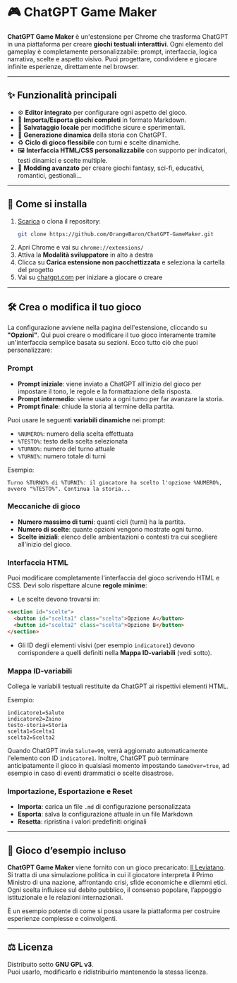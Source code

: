 # 🎮 ChatGPT Game Maker

**ChatGPT Game Maker** è un'estensione per Chrome che trasforma ChatGPT in una piattaforma per creare **giochi testuali interattivi**. Ogni elemento del gameplay è completamente personalizzabile: prompt, interfaccia, logica narrativa, scelte e aspetto visivo. Puoi progettare, condividere e giocare infinite esperienze, direttamente nel browser.

---

## ✨ Funzionalità principali

- ⚙️ **Editor integrato** per configurare ogni aspetto del gioco.
- 📄 **Importa/Esporta giochi completi** in formato Markdown.
- 📂 **Salvataggio locale** per modifiche sicure e sperimentali.
- 🧠 **Generazione dinamica** della storia con ChatGPT.
- ♻️ **Ciclo di gioco flessibile** con turni e scelte dinamiche.
- 🖼️ **Interfaccia HTML/CSS personalizzabile** con supporto per indicatori, testi dinamici e scelte multiple.
- 🧪 **Modding avanzato** per creare giochi fantasy, sci-fi, educativi, romantici, gestionali...

---

## 🚀 Come si installa

1. [Scarica](https://github.com/OrangeBaron/ChatGPT-GameMaker/archive/refs/heads/main.zip) o clona il repository:
   ```bash
   git clone https://github.com/OrangeBaron/ChatGPT-GameMaker.git
   ```
2. Apri Chrome e vai su `chrome://extensions/`
3. Attiva la **Modalità sviluppatore** in alto a destra
4. Clicca su **Carica estensione non pacchettizzata** e seleziona la cartella del progetto
5. Vai su [chatgpt.com](https://chatgpt.com) per iniziare a giocare o creare

---

## 🛠️ Crea o modifica il tuo gioco

La configurazione avviene nella pagina dell'estensione, cliccando su **"Opzioni"**. Qui puoi creare o modificare il tuo gioco interamente tramite un'interfaccia semplice basata su sezioni. Ecco tutto ciò che puoi personalizzare:

### Prompt
- **Prompt iniziale**: viene inviato a ChatGPT all'inizio del gioco per impostare il tono, le regole e la formattazione della risposta.
- **Prompt intermedio**: viene usato a ogni turno per far avanzare la storia.
- **Prompt finale**: chiude la storia al termine della partita.

Puoi usare le seguenti **variabili dinamiche** nei prompt:
- `%NUMERO%`: numero della scelta effettuata
- `%TESTO%`: testo della scelta selezionata
- `%TURNO%`: numero del turno attuale
- `%TURNI%`: numero totale di turni

Esempio:
```
Turno %TURNO% di %TURNI%: il giocatore ha scelto l'opzione %NUMERO%, ovvero "%TESTO%". Continua la storia...
```

### Meccaniche di gioco
- **Numero massimo di turni**: quanti cicli (turni) ha la partita.
- **Numero di scelte**: quante opzioni vengono mostrate ogni turno.
- **Scelte iniziali**: elenco delle ambientazioni o contesti tra cui scegliere all'inizio del gioco.

### Interfaccia HTML
Puoi modificare completamente l'interfaccia del gioco scrivendo HTML e CSS. Devi solo rispettare alcune **regole minime**:
- Le scelte devono trovarsi in:
```html
<section id="scelte">
  <button id="scelta1" class="scelta">Opzione A</button>
  <button id="scelta2" class="scelta">Opzione B</button>
</section>
```
- Gli ID degli elementi visivi (per esempio `indicatore1`) devono corrispondere a quelli definiti nella **Mappa ID-variabili** (vedi sotto).

### Mappa ID-variabili
Collega le variabili testuali restituite da ChatGPT ai rispettivi elementi HTML.

Esempio:
```
indicatore1=Salute
indicatore2=Zaino
testo-storia=Storia
scelta1=Scelta1
scelta2=Scelta2
```
Quando ChatGPT invia `Salute=90`, verrà aggiornato automaticamente l'elemento con ID `indicatore1`.
Inoltre, ChatGPT può terminare anticipatamente il gioco in qualsiasi momento impostando `GameOver=true`, ad esempio in caso di eventi drammatici o scelte disastrose.

### Importazione, Esportazione e Reset
- **Importa**: carica un file `.md` di configurazione personalizzata
- **Esporta**: salva la configurazione attuale in un file Markdown
- **Resetta**: ripristina i valori predefiniti originali

---

## 🎁 Gioco d’esempio incluso
**ChatGPT Game Maker** viene fornito con un gioco precaricato: [Il Leviatano](https://github.com/OrangeBaron/ChatGPT-GameMaker/blob/main/default.md).
Si tratta di una simulazione politica in cui il giocatore interpreta il Primo Ministro di una nazione, affrontando crisi, sfide economiche e dilemmi etici. Ogni scelta influisce sul debito pubblico, il consenso popolare, l’appoggio istituzionale e le relazioni internazionali.

È un esempio potente di come si possa usare la piattaforma per costruire esperienze complesse e coinvolgenti.

---

## ⚖️ Licenza

Distribuito sotto **GNU GPL v3**.  
Puoi usarlo, modificarlo e ridistribuirlo mantenendo la stessa licenza.